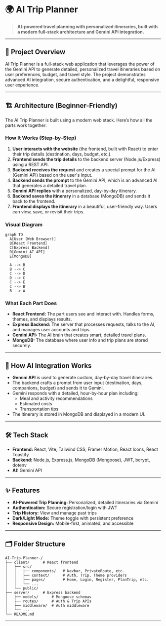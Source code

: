 # 🌍 AI Trip Planner

> **AI-powered travel planning with personalized itineraries, built with a modern full-stack architecture and Gemini API integration.**

---

## 🚀 Project Overview

AI Trip Planner is a full-stack web application that leverages the power of the Gemini API to generate detailed, personalized travel itineraries based on user preferences, budget, and travel style. The project demonstrates advanced AI integration, secure authentication, and a delightful, responsive user experience.

---

## 🏗️ Architecture (Beginner-Friendly)

The AI Trip Planner is built using a modern web stack. Here’s how all the parts work together:

### How It Works (Step-by-Step)

1. **User interacts with the website** (the frontend, built with React) to enter their trip details (destination, days, budget, etc.).
2. **Frontend sends the trip details** to the backend server (Node.js/Express) using a REST API.
3. **Backend receives the request** and creates a special prompt for the AI (Gemini API) based on the user's input.
4. **Backend sends the prompt** to the Gemini API, which is an advanced AI that generates a detailed travel plan.
5. **Gemini API replies** with a personalized, day-by-day itinerary.
6. **Backend saves the itinerary** in a database (MongoDB) and sends it back to the frontend.
7. **Frontend displays the itinerary** in a beautiful, user-friendly way. Users can view, save, or revisit their trips.

### Visual Diagram

```mermaid
graph TD
  A[User (Web Browser)]
  B[React Frontend]
  C[Express Backend]
  D[Gemini AI API]
  E[MongoDB]

  A --> B
  B --> C
  C --> D
  D --> C
  C --> E
  C --> B
  B --> A
  ```

### What Each Part Does

- **React Frontend:** The part users see and interact with. Handles forms, themes, and displays results.
- **Express Backend:** The server that processes requests, talks to the AI, and manages user accounts and trips.
- **Gemini API:** The AI brain that creates smart, detailed travel plans.
- **MongoDB:** The database where user info and trip plans are stored securely.

---

## 🧠 How AI Integration Works

- **Gemini API** is used to generate custom, day-by-day travel itineraries.
- The backend crafts a prompt from user input (destination, days, companions, budget) and sends it to Gemini.
- Gemini responds with a detailed, hour-by-hour plan including:
  - Meal and activity recommendations
  - Estimated costs
  - Transportation tips
- The itinerary is stored in MongoDB and displayed in a modern UI.

---

## 🛠️ Tech Stack

- **Frontend:** React, Vite, Tailwind CSS, Framer Motion, React Icons, React Toastify
- **Backend:** Node.js, Express.js, MongoDB (Mongoose), JWT, bcrypt, dotenv
- **AI:** Gemini API

---

## ✨ Features

- **AI-Powered Trip Planning:** Personalized, detailed itineraries via Gemini
- **Authentication:** Secure registration/login with JWT
- **Trip History:** View and manage past trips
- **Dark/Light Mode:** Theme toggle with persistent preference
- **Responsive Design:** Mobile-first, animated, and accessible

---

## 🗂️ Folder Structure

```
AI-Trip-Planner-/
├── client/      # React frontend
│   ├── src/
│   │   ├── components/   # Navbar, PrivateRoute, etc.
│   │   ├── context/      # Auth, Trip, Theme providers
│   │   ├── pages/        # Home, Login, Register, PlanTrip, etc.
│   │   └── ...
│   └── public/
├── server/      # Express backend
│   ├── models/      # Mongoose schemas
│   ├── routes/      # Auth & Trip APIs
│   ├── middleware/  # Auth middleware
│   └── ...
└── README.md
```

---

